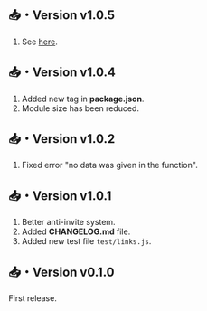 ## 📥・Version v1.0.5
1. See [here](https://github.com/sefinek24/is-discord-invite/compare/v1.0.4...v1.0.5). 

## 📥・Version v1.0.4
1. Added new tag in **package.json**.
2. Module size has been reduced.

## 📥・Version v1.0.2
1. Fixed error "no data was given in the function".

## 📥・Version v1.0.1
1. Better anti-invite system.  
2. Added **CHANGELOG.md** file.  
3. Added new test file `test/links.js`.

## 📥・Version v0.1.0
First release.